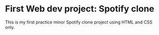 # First Web dev project: Spotify clone

This is my first practice minor Spotify clone project using HTML and CSS only.